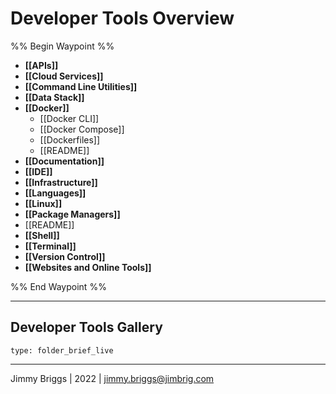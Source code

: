 # Developer Tools Overview

%% Begin Waypoint %%
- **[[APIs]]**
- **[[Cloud Services]]**
- **[[Command Line Utilities]]**
- **[[Data Stack]]**
- **[[Docker]]**
	- [[Docker CLI]]
	- [[Docker Compose]]
	- [[Dockerfiles]]
	- [[README]]
- **[[Documentation]]**
- **[[IDE]]**
- **[[Infrastructure]]**
- **[[Languages]]**
- **[[Linux]]**
- **[[Package Managers]]**
- [[README]]
- **[[Shell]]**
- **[[Terminal]]**
- **[[Version Control]]**
- **[[Websites and Online Tools]]**

%% End Waypoint %%

---

## Developer Tools Gallery

````ccard
type: folder_brief_live
````

---

Jimmy Briggs | 2022 | <jimmy.briggs@jimbrig.com>
